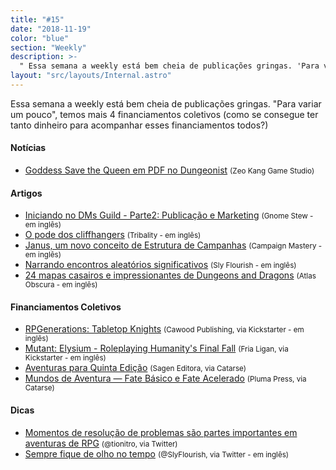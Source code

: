 ```yaml
---
title: "#15"
date: "2018-11-19"
color: "blue"
section: "Weekly"
description: >-
  " Essa semana a weekly está bem cheia de publicações gringas. 'Para variar um pouco', temos mais 4 financiamentos, coletivos (como se consegue ter tanto dinheiro para acompanhar esses financiamentos todos?)"
layout: "src/layouts/Internal.astro"
---
```


Essa semana a weekly está bem cheia de publicações gringas. "Para variar um pouco", temos mais 4 financiamentos
coletivos (como se consegue ter tanto dinheiro para acompanhar esses financiamentos todos?)

#### Notícias

- [Goddess Save the Queen em PDF no Dungeonist] <small>(Zeo Kang Game Studio)</small>

#### Artigos

- [Iniciando no DMs Guild - Parte2: Publicação e Marketing] <small>(Gnome Stew - em inglês)</small>
- [O pode dos cliffhangers] <small>(Tribality - em inglês)</small>
- [Janus, um novo conceito de Estrutura de Campanhas] <small>(Campaign Mastery - em inglês)</small>
- [Narrando encontros aleatórios significativos] <small>(Sly Flourish - em inglês)</small>
- [24 mapas casairos e impressionantes de Dungeons and Dragons] <small>(Atlas Obscura - em inglês)</small>

#### Financiamentos Coletivos

- [RPGenerations: Tabletop Knights] <small>(Cawood Publishing, via Kickstarter - em inglês)</small>
- [Mutant: Elysium - Roleplaying Humanity's Final Fall] <small>(Fria Ligan, via Kickstarter - em inglês)</small>
- [Aventuras para Quinta Edição] <small>(Sagen Editora, via Catarse)</small>
- [Mundos de Aventura — Fate Básico e Fate Acelerado] <small>(Pluma Press, via Catarse)</small>

#### Dicas

- [Momentos de resolução de problemas são partes importantes em aventuras de RPG] <small>(@tionitro, via Twitter)</small>
- [Sempre fique de olho no tempo] <small>(@SlyFlourish, via Twitter - em inglês)</small>

[momentos de resolução de problemas são partes importantes em aventuras de rpg]: https://twitter.com/tionitro/status/1066081184197853186
[rpgenerations: tabletop knights]: https://www.kickstarter.com/projects/1875657065/rpgenerations-tabletop-knights
[mutant: elysium - roleplaying humanity's final fall]: https://www.kickstarter.com/projects/1192053011/mutant-elysium-roleplaying-humanitys-final-fall
[aventuras para quinta edição]: https://www.catarse.me/aventuras5e
[mundos de aventura — fate básico e fate acelerado]: https://www.catarse.me/mundosfate
[iniciando no dms guild - parte2: publicação e marketing]: https://gnomestew.com/game-making/getting-started-on-the-dms-guild-part-2-publishing-and-marketing/
[o pode dos cliffhangers]: https://www.tribality.com/2018/11/19/the-power-of-cliffhangers/
[janus, um novo conceito de estrutura de campanhas]: http://www.campaignmastery.com/blog/the-janus-concept/
[narrando encontros aleatórios significativos]: http://slyflourish.com/meaningful_random_encounters.html
[24 mapas casairos e impressionantes de dungeons and dragons]: https://www.atlasobscura.com/articles/homebrew-dungeons-and-dragons-maps
[goddess save the queen em pdf no dungeonist]: https://zeokang.wordpress.com/2018/11/20/goddess-save-the-queen-em-pdf-no-dungeonist/
[sempre fique de olho no tempo]: https://twitter.com/SlyFlourish/status/1064564437863071745
